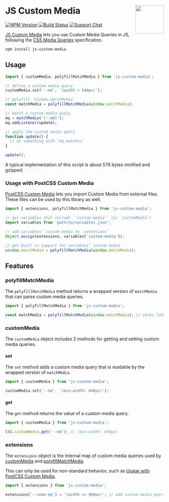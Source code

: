 # JS Custom Media [<img src="http://jonathantneal.github.io/js-logo.svg" alt="" width="90" height="90" align="right">][JS Custom Media]

[![NPM Version][npm-img]][npm-url]
[![Build Status][cli-img]][cli-url]
[![Support Chat][git-img]][git-url]

[JS Custom Media] lets you use Custom Media Queries in JS, following the
[CSS Media Queries] specification.

```bash
npm install js-custom-media
```

## Usage

```js
import { customMedia, polyfillMatchMedia } from 'js-custom-media';

// define a custom media query
customMedia.set('--md', '(width > 640px)');

// polyfill `window.matchMedia`
const matchMedia = polyfillMatchMedia(window.matchMedia);

// match a custom media query
mq = matchMedia('(--md)');
mq.addListener(update);

// apply the custom media query
function update() {
  // do something with `mq.matches`
}

update();
```

A typical implementation of this script is about 576 bytes minified and gzipped.

### Usage with PostCSS Custom Media

[PostCSS Custom Media] lets you import Custom Media from external files. These
files can be used by this library as well.

```js
import { extensions, polyfillMatchMedia } from 'js-custom-media';

// get variables that include `'custom-media'` (or `customMedia`)
import variables from 'path/to/variables.json';

// add variables’ custom media to `extensions`
Object.assign(extensions, variables['custom-media']);

// get built-in support for variables’ custom media
window.matchMedia = polyfillMatchMedia(window.matchMedia);
```

## Features

### polyfillMatchMedia

The `polyfillMatchMedia` method returns a wrapped version of `matchMedia` that
can parse custom media queries.

```js
import { polyfillMatchMedia } from 'js-custom-media';

const matchMedia = polyfillMatchMedia(window.matchMedia); // works like window.matchMedia
```

### customMedia

The `customMedia` object includes 2 methods for getting and setting custom
media queries.

#### set

The `set` method adds a custom media query that is readable by the wrapped
version of `matchMedia`.

```js
import { customMedia } from 'js-custom-media';

customMedia.set('--md', '(min-width: 640px)');
```

#### get

The `get` method returns the value of a custom media query.

```js
import { customMedia } from 'js-custom-media';

CSS.customMedia.get('--md'); // (min-width: 640px)
```

### extensions

The `extensions` object is the internal map of custom media queries used by
[customMedia](#custommedia) and [polyfillMatchMedia](#polyfillmatchmedia).

This can only be used for non-standard behavior, such as
[Usage with PostCSS Custom Media](#usage-with-postcss-custom-media).

```js
import { extensions } from 'js-custom-media';

extensions['--some-mq'] = '(width >= 960px)'; // add custom media queries in a non-standard way
```

[cli-img]: https://img.shields.io/travis/csstools/js-custom-media.svg
[cli-url]: https://travis-ci.org/csstools/js-custom-media
[git-img]: https://img.shields.io/badge/support-chat-blue.svg
[git-url]: https://gitter.im/postcss/postcss
[npm-img]: https://img.shields.io/npm/v/js-custom-media.svg
[npm-url]: https://www.npmjs.com/package/js-custom-media

[CSS Media Queries]: https://drafts.csswg.org/mediaqueries-5/#custom-mq
[JS Custom Media]: https://github.com/csstools/js-custom-media
[PostCSS Custom Media]: https://github.com/postcss/postcss-custom-media/
